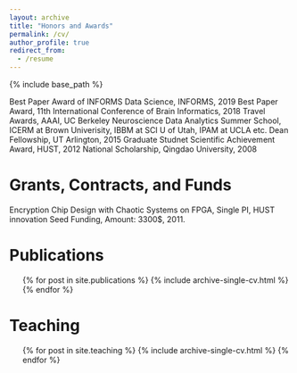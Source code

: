 ```yaml
---
layout: archive
title: "Honors and Awards"
permalink: /cv/
author_profile: true
redirect_from:
  - /resume
---
```


{% include base_path %}



Best Paper Award of INFORMS Data Science, INFORMS, 2019
Best Paper Award, 11th International Conference of Brain Informatics, 2018
Travel Awards, AAAI, UC Berkeley Neuroscience Data Analytics Summer School, ICERM at Brown Univerisity, IBBM at SCI U of Utah, IPAM at UCLA etc.
Dean Fellowship, UT Arlington, 2015
Graduate Studnet Scientific Achievement Award, HUST, 2012
National Scholarship, Qingdao University, 2008

Grants, Contracts, and Funds
======

Encryption Chip Design with Chaotic Systems on FPGA, Single PI, HUST innovation Seed Funding, Amount: 3300$, 2011.

Publications
======
  <ul>{% for post in site.publications %}
    {% include archive-single-cv.html %}
  {% endfor %}</ul>

Teaching
======
  <ul>{% for post in site.teaching %}
    {% include archive-single-cv.html %}
  {% endfor %}</ul>
